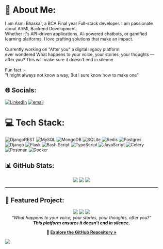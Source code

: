 # 💫 About Me:
I am Asmi Bhaskar, a BCA Final year Full-stack developer. I am passionate about AI/Ml, Backend Development.<br>Whether it's API-driven applications, AI-powered chatbots, or gamified learning platforms, I love crafting solutions that make an impact.<br><br>Currently working on "After you" a digital legacy platform <br>ever wondered What happens to your voice, your stories, your thoughts — after you? This will make sure it doesn't end in silence<br><br>Fun fact :-<br>"I might always not know a way, But I sure know how to make one" 


## 🌐 Socials:
[![LinkedIn](https://img.shields.io/badge/LinkedIn-%230077B5.svg?logo=linkedin&logoColor=white)](https://linkedin.com/in/linkedin.com/in/asmi-bhaskar-98680b273) [![email](https://img.shields.io/badge/Email-D14836?logo=gmail&logoColor=white)](mailto:Blizzardeternal09@gmail.com) 

# 💻 Tech Stack:
![DjangoREST](https://img.shields.io/badge/DJANGO-REST-ff1709?style=for-the-badge&logo=django&logoColor=white&color=ff1709&labelColor=gray) ![MySQL](https://img.shields.io/badge/mysql-4479A1.svg?style=for-the-badge&logo=mysql&logoColor=white) ![MongoDB](https://img.shields.io/badge/MongoDB-%234ea94b.svg?style=for-the-badge&logo=mongodb&logoColor=white) ![SQLite](https://img.shields.io/badge/sqlite-%2307405e.svg?style=for-the-badge&logo=sqlite&logoColor=white) ![Redis](https://img.shields.io/badge/redis-%23DD0031.svg?style=for-the-badge&logo=redis&logoColor=white) ![Postgres](https://img.shields.io/badge/postgres-%23316192.svg?style=for-the-badge&logo=postgresql&logoColor=white) ![Django](https://img.shields.io/badge/django-%23092E20.svg?style=for-the-badge&logo=django&logoColor=white) ![Flask](https://img.shields.io/badge/flask-%23000.svg?style=for-the-badge&logo=flask&logoColor=white) ![Bash Script](https://img.shields.io/badge/bash_script-%23121011.svg?style=for-the-badge&logo=gnu-bash&logoColor=white) ![TypeScript](https://img.shields.io/badge/typescript-%23007ACC.svg?style=for-the-badge&logo=typescript&logoColor=white) ![JavaScript](https://img.shields.io/badge/javascript-%23323330.svg?style=for-the-badge&logo=javascript&logoColor=%23F7DF1E) ![Celery](https://img.shields.io/badge/celery-%2337814A.svg?style=for-the-badge&logo=celery&logoColor=white) ![Postman](https://img.shields.io/badge/Postman-FF6C37?style=for-the-badge&logo=postman&logoColor=white) ![Docker](https://img.shields.io/badge/docker-%230db7ed.svg?style=for-the-badge&logo=docker&logoColor=white)


## 📊 GitHub Stats:
<div align="center">
  <img src="https://github-readme-stats.vercel.app/api?username=AsmiBhaskar&theme=midnight-purple&hide_border=false&include_all_commits=false&count_private=false" />
  <img src="https://nirzak-streak-stats.vercel.app/?user=AsmiBhaskar&theme=midnight-purple&hide_border=false" />
  <img src="https://github-readme-stats.vercel.app/api/top-langs/?username=AsmiBhaskar&theme=midnight-purple&hide_border=false&include_all_commits=false&count_private=false&layout=compact" />
</div>

---

## 🚀 Featured Project:
<div align="center">
  <img src="https://img.shields.io/badge/Project-After_You-purple?style=for-the-badge&logo=python&logoColor=white" />
  <img src="https://img.shields.io/badge/Type-Digital_Legacy_Platform-blueviolet?style=for-the-badge&logo=vercel&logoColor=white" />
  <img src="https://img.shields.io/badge/Built_with-Django_+_MongoDB_+_Blockchain-black?style=for-the-badge&logo=django&logoColor=white" />
</div>

<div align="center">
  <i>“What happens to your voice, your stories, your thoughts, after you?”<br>
  <b>This platform ensures it doesn't end in silence.</b></i>
</div>

<p align="center">
  🔗 <a href="https://github.com/AsmiBhaskar/after_you" target="_blank"><strong>Explore the GitHub Repository »</strong></a>
</p>





[![](https://visitcount.itsvg.in/api?id=AsmiBhaskar&icon=0&color=0)](https://visitcount.itsvg.in) 

<!-- Proudly created with GPRM ( https://gprm.itsvg.in ) -->
